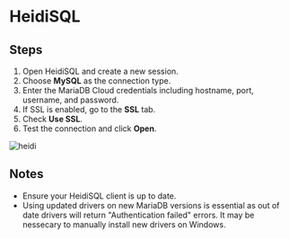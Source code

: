 # HeidiSQL

## Steps

1. Open HeidiSQL and create a new session.
2. Choose **MySQL** as the connection type.
3. Enter the MariaDB Cloud credentials including hostname, port, username, and password.
4. If SSL is enabled, go to the **SSL** tab.
5. Check **Use SSL**.
6. Test the connection and click **Open**.

![heidi](https://github.com/user-attachments/assets/37685278-b228-4387-9d48-8673d1d39e2d)

## Notes

* Ensure your HeidiSQL client is up to date.
* Using updated drivers on new MariaDB versions is essential as out of date drivers will return "Authentication failed" errors. It may be nessecary to manually install new drivers on Windows.
